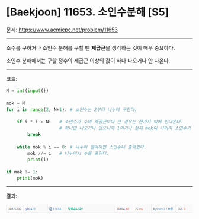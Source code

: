 # [Baekjoon] 11653. 소인수분해 [S5]

문제: https://www.acmicpc.net/problem/11653

---

소수를 구하거나 소인수 분해를 구할 땐 **제곱근**을 생각하는 것이 매우 중요하다.

소인수 분해에서는 구할 정수의 제곱근 이상의 값이 하나 나오거나 안 나온다.

---

코드:

```python
N = int(input())

mok = N
for i in range(2, N+1): # 소인수는 2부터 나누며 구한다.
    
    if i * i > N:   # 소인수가 수의 제곱근보다 큰 경우는 한가지 밖에 안나온다.
                    # 하나만 나오거나 없으니까 1이거나 현재 mok이 나머지 소인수가 된다.
        break

    while mok % i == 0: # 나누어 떨어지면 소인수니 출력한다.
        mok //= i   # 나누어서 수를 줄인다.
        print(i)

if mok != 1:
    print(mok)
```

---

결과:

![image-20220210203911697](S5_11653.assets/image-20220210203911697.png)